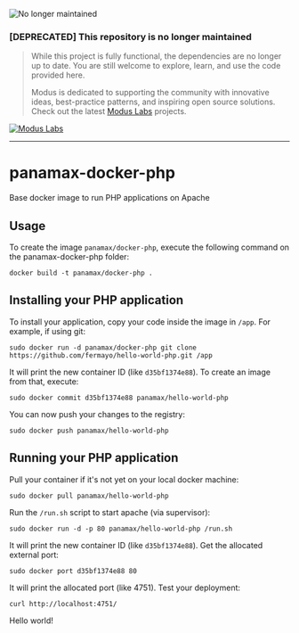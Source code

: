 ![No longer maintained](https://img.shields.io/badge/Maintenance-OFF-red.svg)
### [DEPRECATED] This repository is no longer maintained
> While this project is fully functional, the dependencies are no longer up to date. You are still welcome to explore, learn, and use the code provided here.
>
> Modus is dedicated to supporting the community with innovative ideas, best-practice patterns, and inspiring open source solutions. Check out the latest [Modus Labs](https://labs.moduscreate.com?utm_source=github&utm_medium=readme&utm_campaign=deprecated) projects.

[![Modus Labs](https://res.cloudinary.com/modus-labs/image/upload/h_80/v1531492623/labs/logo-black.png)](https://labs.moduscreate.com?utm_source=github&utm_medium=readme&utm_campaign=deprecated)

---
panamax-docker-php
================

Base docker image to run PHP applications on Apache


Usage
-----

To create the image `panamax/docker-php`, execute the following command on the panamax-docker-php folder:

	docker build -t panamax/docker-php .


Installing your PHP application
-------------------------------

To install your application, copy your code inside the image in `/app`. For example, if using git:

	sudo docker run -d panamax/docker-php git clone https://github.com/fermayo/hello-world-php.git /app


It will print the new container ID (like `d35bf1374e88`). To create an image from that, execute:

	sudo docker commit d35bf1374e88 panamax/hello-world-php


You can now push your changes to the registry:

	sudo docker push panamax/hello-world-php



Running your PHP application
----------------------------

Pull your container if it's not yet on your local docker machine:

	sudo docker pull panamax/hello-world-php


Run the `/run.sh` script to start apache (via supervisor):

	sudo docker run -d -p 80 panamax/hello-world-php /run.sh


It will print the new container ID (like `d35bf1374e88`). Get the allocated external port:

	sudo docker port d35bf1374e88 80


It will print the allocated port (like 4751). Test your deployment:

	curl http://localhost:4751/


Hello world!
